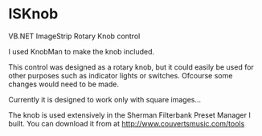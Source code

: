 ISKnob
======

VB.NET ImageStrip Rotary Knob control

I used KnobMan to make the knob included.

This control was designed as a rotary knob, but it could easily be used for other purposes such as indicator lights or switches. Ofcourse some changes would need to be made.

Currently it is designed to work only with square images...

The knob is used extensively in the Sherman Filterbank Preset Manager I built.
You can download it from at http://www.couvertsmusic.com/tools
